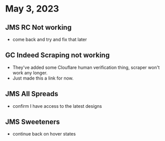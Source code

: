 # May 3, 2023

## JMS RC Not working
- come back and try and fix that later

## GC Indeed Scraping not working
- They've added some Clouflare human verification thing, scraper won't work any longer.
- Just made this a link for now. 

## JMS All Spreads
- confirm I have access to the latest designs

## JMS Sweeteners
- continue back on hover states